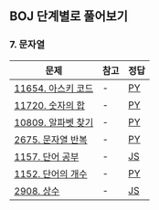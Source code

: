 ## BOJ 단계별로 풀어보기

### 7. 문자열

|문제|참고|정답|
|---|---|---|
|[11654. 아스키 코드](https://boj.kr/11654)|-|[PY](https://boj.aflat.gq/ans/?id=11654)|
|[11720. 숫자의 합](https://boj.kr/11720)|-|[PY](https://boj.aflat.gq/ans/?id=11720)|
|[10809. 알파벳 찾기](https://boj.kr/10809)|-|[PY](https://boj.aflat.gq/ans/?id=10809)|
|[2675. 문자열 반복](https://boj.kr/2675)|-|[PY](https://boj.aflat.gq/ans/?id=2675)|
|[1157. 단어 공부](https://boj.kr/1157)|-|[JS](https://boj.aflat.gq/ans/?id=1157)|
|[1152. 단어의 개수](https://boj.kr/1152)|-|[PY](https://boj.aflat.gq/ans/?id=1152)|
|[2908. 상수](https://boj.kr/2908)|-|[JS](https://boj.aflat.gq/ans/?id=2908)|
